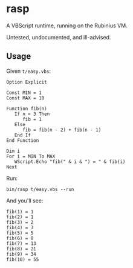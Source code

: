 # rasp

A VBScript runtime, running on the Rubinius VM.


Untested, undocumented, and ill-advised.



## Usage

Given `t/easy.vbs`:

    Option Explicit
    
    Const MIN = 1
    Const MAX = 10
    
    Function fib(n)
       If n < 3 Then
          fib = 1
       Else
          fib = fib(n - 2) + fib(n - 1)
       End If
    End Function
    
    Dim i
    For i = MIN To MAX
       WScript.Echo "fib(" & i & ") = " & fib(i)
    Next

Run:

    bin/rasp t/easy.vbs --run

And you'll see:

    fib(1) = 1
    fib(2) = 1
    fib(3) = 2
    fib(4) = 3
    fib(5) = 5
    fib(6) = 8
    fib(7) = 13
    fib(8) = 21
    fib(9) = 34
    fib(10) = 55

